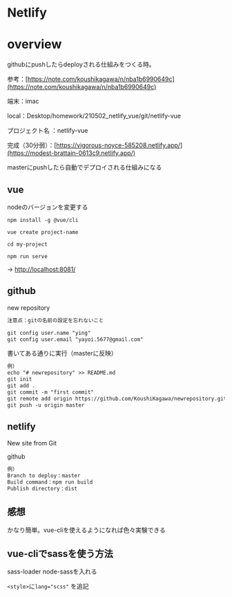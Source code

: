 # Netlify


# overview  
githubにpushしたらdeployされる仕組みをつくる時。

参考：[https://note.com/koushikagawa/n/nba1b6990649c](https://note.com/koushikagawa/n/nba1b6990649c)  

端末：imac

local：Desktop/homework/210502_netlify_vue/git/netlify-vue  

プロジェクト名 ：netlify-vue

完成（30分弱）：[https://vigorous-noyce-585208.netlify.app/](https://modest-brattain-0613c9.netlify.app/)  

masterにpushしたら自動でデプロイされる仕組みになる

## vue

nodeのバージョンを変更する

`npm install -g @vue/cli`

`vue create project-name`

`cd my-project`

`npm run serve`

→ [http://localhost:8081/](http://localhost:8081/)  

## github

new repository

```markdown
注意点：gitの名前の設定を忘れないこと

git config user.name "ying"  
git config user.email "yayoi.5677@gmail.com"
```

書いてある通りに実行（masterに反映）
```markdown
例）
echo "# newrepository" >> README.md
git init
git add .
git commit -m "first commit"
git remote add origin https://github.com/KoushiKagawa/newrepository.git
git push -u origin master
```

## netlify

New site from Git

github

```markdown
例）
Branch to deploy：master
Build command：npm run build
Publish directory：dist
```

## 感想
かなり簡単。vue-cliを使えるようになれば色々実験できる

## vue-cliでsassを使う方法
sass-loader node-sassを入れる

`<style>`に`lang="scss"` を追記